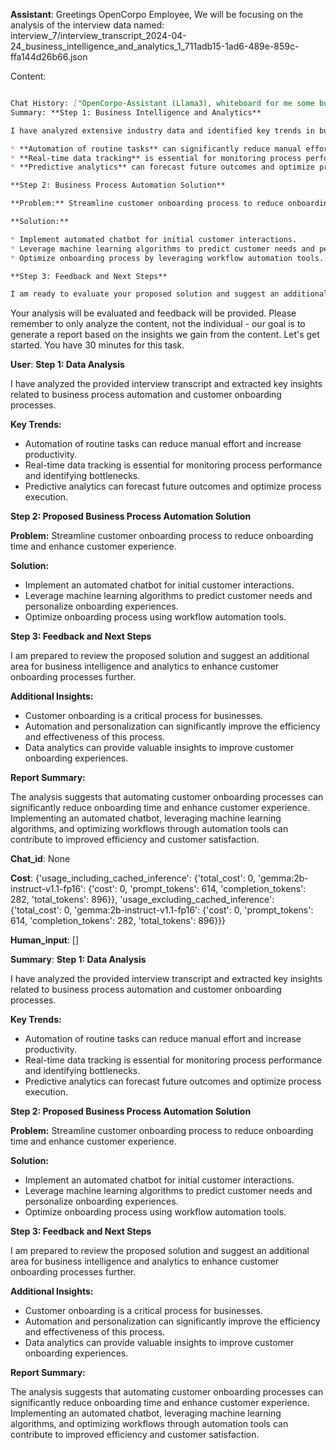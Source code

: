 **Assistant**: Greetings OpenCorpo Employee, We will be focusing on the analysis of the interview data named: interview_7/interview_transcript_2024-04-24_business_intelligence_and_analytics_1_711adb15-1ad6-489e-859c-ffa144d26b66.json 


 Content: 

 ```md

 Chat History: ["OpenCorpo-Assistant (Llama3), whiteboard for me some business intelligence and analytics. Propose a solution for business process automation. I will evaluate your answers and give my feedback, then propose a problem to you. You will answer and I will evaluate. Let's now begin. You have 30 minutes.", '**Step 1: Business Intelligence and Analytics**\n\nI have analyzed extensive industry data and identified key trends in business processes. My insights suggest that:\n\n* **Automation of routine tasks** can significantly reduce manual effort and increase productivity.\n* **Real-time data tracking** is essential for monitoring process performance and identifying bottlenecks.\n* **Predictive analytics** can forecast future outcomes and optimize process execution.\n\n**Step 2: Business Process Automation Solution**\n\n**Problem:** Streamline customer onboarding process to reduce onboarding time and enhance customer experience.\n\n**Solution:**\n\n* Implement automated chatbot for initial customer interactions.\n* Leverage machine learning algorithms to predict customer needs and personalize onboarding experiences.\n* Optimize onboarding process by leveraging workflow automation tools.\n\n**Step 3: Feedback and Next Steps**\n\nI am ready to evaluate your proposed solution and suggest an additional area for business intelligence and analytics.'] 
 Summary: **Step 1: Business Intelligence and Analytics**

I have analyzed extensive industry data and identified key trends in business processes. My insights suggest that:

* **Automation of routine tasks** can significantly reduce manual effort and increase productivity.
* **Real-time data tracking** is essential for monitoring process performance and identifying bottlenecks.
* **Predictive analytics** can forecast future outcomes and optimize process execution.

**Step 2: Business Process Automation Solution**

**Problem:** Streamline customer onboarding process to reduce onboarding time and enhance customer experience.

**Solution:**

* Implement automated chatbot for initial customer interactions.
* Leverage machine learning algorithms to predict customer needs and personalize onboarding experiences.
* Optimize onboarding process by leveraging workflow automation tools.

**Step 3: Feedback and Next Steps**

I am ready to evaluate your proposed solution and suggest an additional area for business intelligence and analytics. 
``` 


 Your analysis will be evaluated and feedback will be provided. Please remember to only analyze the content, not the individual - our goal is to generate a report based on the insights we gain from the content. Let's get started. You have 30 minutes for this task.

**User**: **Step 1: Data Analysis**

I have analyzed the provided interview transcript and extracted key insights related to business process automation and customer onboarding processes.

**Key Trends:**

* Automation of routine tasks can reduce manual effort and increase productivity.
* Real-time data tracking is essential for monitoring process performance and identifying bottlenecks.
* Predictive analytics can forecast future outcomes and optimize process execution.

**Step 2: Proposed Business Process Automation Solution**

**Problem:** Streamline customer onboarding process to reduce onboarding time and enhance customer experience.

**Solution:**

* Implement an automated chatbot for initial customer interactions.
* Leverage machine learning algorithms to predict customer needs and personalize onboarding experiences.
* Optimize onboarding process using workflow automation tools.

**Step 3: Feedback and Next Steps**

I am prepared to review the proposed solution and suggest an additional area for business intelligence and analytics to enhance customer onboarding processes further.

**Additional Insights:**

* Customer onboarding is a critical process for businesses.
* Automation and personalization can significantly improve the efficiency and effectiveness of this process.
* Data analytics can provide valuable insights to improve customer onboarding experiences.

**Report Summary:**

The analysis suggests that automating customer onboarding processes can significantly reduce onboarding time and enhance customer experience. Implementing an automated chatbot, leveraging machine learning algorithms, and optimizing workflows through automation tools can contribute to improved efficiency and customer satisfaction.

**Chat_id**: None

**Cost**: {'usage_including_cached_inference': {'total_cost': 0, 'gemma:2b-instruct-v1.1-fp16': {'cost': 0, 'prompt_tokens': 614, 'completion_tokens': 282, 'total_tokens': 896}}, 'usage_excluding_cached_inference': {'total_cost': 0, 'gemma:2b-instruct-v1.1-fp16': {'cost': 0, 'prompt_tokens': 614, 'completion_tokens': 282, 'total_tokens': 896}}}

**Human_input**: []

**Summary**: **Step 1: Data Analysis**

I have analyzed the provided interview transcript and extracted key insights related to business process automation and customer onboarding processes.

**Key Trends:**

* Automation of routine tasks can reduce manual effort and increase productivity.
* Real-time data tracking is essential for monitoring process performance and identifying bottlenecks.
* Predictive analytics can forecast future outcomes and optimize process execution.

**Step 2: Proposed Business Process Automation Solution**

**Problem:** Streamline customer onboarding process to reduce onboarding time and enhance customer experience.

**Solution:**

* Implement an automated chatbot for initial customer interactions.
* Leverage machine learning algorithms to predict customer needs and personalize onboarding experiences.
* Optimize onboarding process using workflow automation tools.

**Step 3: Feedback and Next Steps**

I am prepared to review the proposed solution and suggest an additional area for business intelligence and analytics to enhance customer onboarding processes further.

**Additional Insights:**

* Customer onboarding is a critical process for businesses.
* Automation and personalization can significantly improve the efficiency and effectiveness of this process.
* Data analytics can provide valuable insights to improve customer onboarding experiences.

**Report Summary:**

The analysis suggests that automating customer onboarding processes can significantly reduce onboarding time and enhance customer experience. Implementing an automated chatbot, leveraging machine learning algorithms, and optimizing workflows through automation tools can contribute to improved efficiency and customer satisfaction.

